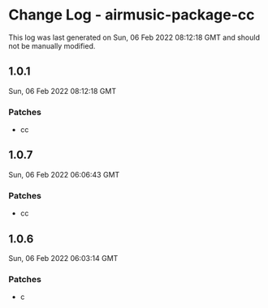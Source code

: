 # Change Log - airmusic-package-cc

This log was last generated on Sun, 06 Feb 2022 08:12:18 GMT and should not be manually modified.

## 1.0.1
Sun, 06 Feb 2022 08:12:18 GMT

### Patches

- cc

## 1.0.7
Sun, 06 Feb 2022 06:06:43 GMT

### Patches

- cc

## 1.0.6
Sun, 06 Feb 2022 06:03:14 GMT

### Patches

- c

